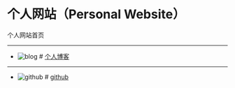 # 个人网站（Personal Website）
  个人网站首页

----
- ![blog](https://gxlself.com/images/icon-blog.png) # [个人博客](https://gxlself.com)
----
- ![github](https://gxlself.com/images/icon-github.png) # [github](https://github.com/gxlself)
